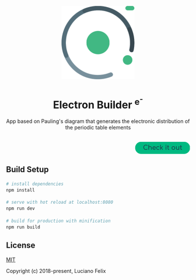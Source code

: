 <div align='center'>
  <img width='200' height='200' src='public/icon.svg'>
  <h1>
    Electron Builder
    <sup>e<sup>-</sup></sup>
  </h1>
  <p>App based on Pauling's diagram that generates the electronic distribution of the periodic table elements</p>
  <br/>
  <a href='https://felixluciano.github.io/electron-builder'>
    <img align='right' width='150' src='public/check-button.png'>
  </a>
</div>
<br/>
<br/>

## Build Setup

``` bash
# install dependencies
npm install

# serve with hot reload at localhost:8080
npm run dev

# build for production with minification
npm run build
```

## License

[MIT](http://opensource.org/licenses/MIT)

Copyright (c) 2018-present, Luciano Felix
